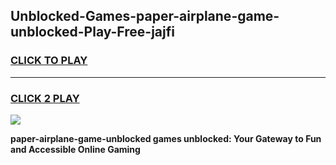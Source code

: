 
## Unblocked-Games-paper-airplane-game-unblocked-Play-Free-jajfi
<h3>
<a href="https://premium76.site?title=paper-airplane-game-unblocked&ref=17A">CLICK TO PLAY</a></h3>
<hr>

<h3>
<a href="https://premium76.site?title=paper-airplane-game-unblocked&ref=17A">CLICK 2 PLAY</a>
  
</h3>

<a href="https://premium76.site?title=paper-airplane-game-unblocked&ref=17A"><img src="https://clearcache.store/games.png"></a>


**paper-airplane-game-unblocked games unblocked: Your Gateway to Fun and Accessible Online Gaming**
